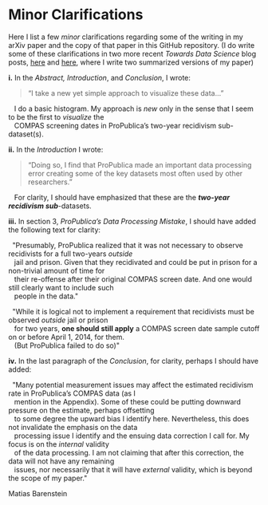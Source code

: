 Minor Clarifications
================



<!-- author: "Matias Barenstein" -->

<!-- date: "August 26, 2019" -->

Here I list a few *minor* clarifications regarding some of the writing
in my arXiv paper and the copy of that paper in this GitHub repository.
(I do write some of these clarifications in two more recent *Towards
Data Science* blog posts,
[here](https://towardsdatascience.com/the-data-processing-error-in-the-most-prominent-fair-machine-learning-dataset-short-version-d27d8d390fea)
and
[here](https://towardsdatascience.com/the-data-processing-error-in-one-of-the-most-prominent-fair-machine-learning-datasets-4fa205daa3c4?source=friends_link&sk=258477f738e83d46808bc9bb9d34591b),
where I write two summarized versions of my paper)

**i.** In the *Abstract, Introduction*, and *Conclusion*, I wrote:

> “I take a new yet simple approach to visualize these data…”

   I do a basic histogram. My approach is *new* only in the sense that I
seem to be the first to *visualize* the  
   COMPAS screening dates in ProPublica’s two-year recidivism
sub-dataset(s).

**ii.** In the *Introduction* I wrote:

> “Doing so, I find that ProPublica made an important data processing
> error creating some of the key datasets most often used by other
> researchers.”

   For clarity, I should have emphasized that these are the ***two-year
recidivism sub***-datasets.

**iii.** In section 3, *ProPublica’s Data Processing Mistake*, I should
have added the following text for clarity:

  "Presumably, ProPublica realized that it was not necessary to observe
recidivists for a full two-years *outside*  
   jail and prison. Given that they recidivated and could be put in
prison for a non-trivial amount of time for  
   their re-offense after their original COMPAS screen date. And one
would still clearly want to include such  
   people in the data."

  "While it is logical not to implement a requirement that recidivists
must be observed *outside* jail or prison  
   for two years, **one should still apply** a COMPAS screen date sample
cutoff on or before April 1, 2014, for them.  
   (But ProPublica failed to do so)"

**iv.** In the last paragraph of the *Conclusion*, for clarity, perhaps
I should have added:

  "Many potential measurement issues may affect the estimated recidivism
rate in ProPublica’s COMPAS data (as I  
   mention in the Appendix). Some of these could be putting downward
pressure on the estimate, perhaps offsetting  
   to some degree the upward bias I identify here. Nevertheless, this
does not invalidate the emphasis on the data  
   processing issue I identify and the ensuing data correction I call
for. My focus is on the *internal* validity  
   of the data processing. I am not claiming that after this correction,
the data will not have any remaining  
   issues, nor necessarily that it will have *external* validity, which
is beyond the scope of my paper."

Matias Barenstein
